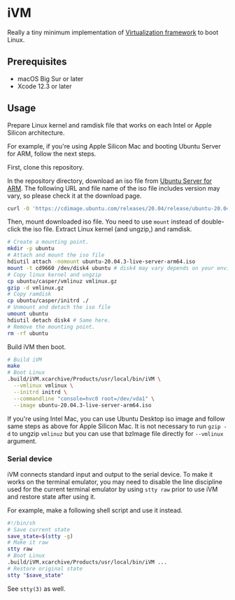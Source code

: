 # iVM

Really a tiny minimum implementation of [Virtualization framework](https://developer.apple.com/documentation/virtualization) to boot Linux.

## Prerequisites

- macOS Big Sur or later
- Xcode 12.3 or later

## Usage

Prepare Linux kernel and ramdisk file that works on each Intel or Apple Silicon architecture.

For example, if you're using Apple Silicon Mac and booting Ubuntu Server for ARM, follow the next steps.

First, clone this repository.

In the repository directory, download an iso file from [Ubuntu Server for ARM](https://ubuntu.com/download/server/arm). The following URL and file name of the iso file includes version may vary, so please check it at the download page.

```sh
curl -O 'https://cdimage.ubuntu.com/releases/20.04/release/ubuntu-20.04.3-live-server-arm64.iso'
```

Then, mount downloaded iso file. You need to use `mount` instead of double-click the iso file. Extract Linux kernel (and ungzip,) and ramdisk.

```sh
# Create a mounting point.
mkdir -p ubuntu
# Attach and mount the iso file
hdiutil attach -nomount ubuntu-20.04.3-live-server-arm64.iso
mount -t cd9660 /dev/disk4 ubuntu # disk4 may vary depends on your environment, see output of `hdiutil`
# Copy linux kernel and ungzip
cp ubuntu/casper/vmlinuz vmlinux.gz
gzip -d vmlinux.gz
# Copy ramdisk
cp ubuntu/casper/initrd ./
# Unmount and detach the iso file
umount ubuntu
hdiutil detach disk4 # Same here.
# Remove the mounting point.
rm -rf ubuntu
```

Build iVM then boot.

```sh
# Build iVM
make
# Boot Linux
.build/iVM.xcarchive/Products/usr/local/bin/iVM \
  --vmlinux vmlinux \
  --initrd initrd \
  --commandline "console=hvc0 root=/dev/vda1" \
  --image ubuntu-20.04.3-live-server-arm64.iso
```

If you're using Intel Mac, you can use Ubuntu Desktop iso image and follow same steps as above for Apple Silicon Mac.
It is not necessary to run `gzip -d` to ungzip `vmlinuz` but you can use that bzImage file directly for `--vmlinux` argument.

### Serial device

iVM connects standard input and output to the serial device.
To make it works on the terminal emulator, you may need to disable the line discipline used for the current terminal emulator
by using `stty raw` prior to use iVM and restore state after using it.

For example, make a following shell script and use it instead.

```sh
#!/bin/sh
# Save current state
save_state=$(stty -g)
# Make it raw
stty raw
# Boot Linux
.build/iVM.xcarchive/Products/usr/local/bin/iVM ...
# Restore original state
stty "$save_state"
```

See `stty(3)` as well.
